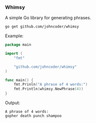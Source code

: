### Whimsy

A simple Go library for generating phrases.

```bash
go get github.com/johncoder/whimsy
```

Example:

```go
package main

import (
	"fmt"

	"github.com/johncoder/whimsy"
)

func main() {
	fmt.Prinln("A phrase of 4 words:")
	fmt.Println(whimsy.NewPhrase(4))
}
```

Output:

```
A phrase of 4 words:
gopher death punch shampoo
```